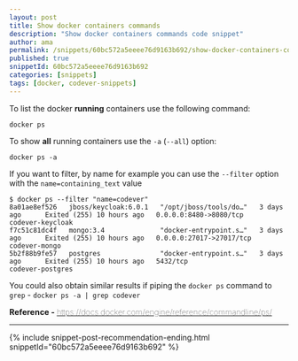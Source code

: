 ```yaml
---
layout: post
title: Show docker containers commands
description: "Show docker containers commands code snippet"
author: ama
permalink: /snippets/60bc572a5eeee76d9163b692/show-docker-containers-commands
published: true
snippetId: 60bc572a5eeee76d9163b692
categories: [snippets]
tags: [docker, codever-snippets]
---
```


To list the docker **running** containers use the following command:


```shell
docker ps
```

To show **all** running containers use the `-a` (`--all`) option:

```shell
docker ps -a
```

If you want to filter, by name for example you can use the `--filter` option with the `name=containing_text` value

```shell
$ docker ps --filter "name=codever"
8a01ae8ef526   jboss/keycloak:6.0.1   "/opt/jboss/tools/do…"   3 days ago      Exited (255) 10 hours ago   0.0.0.0:8480->8080/tcp     codever-keycloak
f7c51c81dc4f   mongo:3.4              "docker-entrypoint.s…"   3 days ago      Exited (255) 10 hours ago   0.0.0.0:27017->27017/tcp   codever-mongo
5b2f88b9fe57   postgres               "docker-entrypoint.s…"   3 days ago      Exited (255) 10 hours ago   5432/tcp                   codever-postgres
```

You could also obtain similar results if piping the `docker ps` command to `grep` - `docker ps -a | grep codever`

<span style="font-size: 0.9rem">
  <strong>Reference - </strong>
  <a href="https://docs.docker.com/engine/reference/commandline/ps/" target="_blank" style="font-weight: lighter">
     https://docs.docker.com/engine/reference/commandline/ps/
  </a>
</span>

<hr/>


 {% include snippet-post-recommendation-ending.html snippetId="60bc572a5eeee76d9163b692" %}
